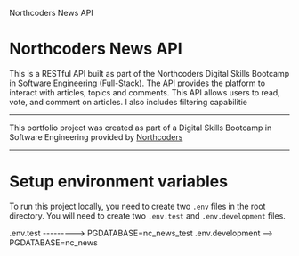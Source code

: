 Northcoders News API

# Northcoders News API

This is a RESTful API built as part of the Northcoders Digital Skills Bootcamp in Software Engineering (Full-Stack). The API provides the platform to interact with articles, topics and comments. This API allows users to read, vote, and comment on articles. I also includes filtering capabilitie

--- 

This portfolio project was created as part of a Digital Skills Bootcamp in Software Engineering provided by [Northcoders](https://northcoders.com/)

---------------------------------------------------------------------------

# Setup environment variables 

To run this project locally, you need to create two `.env` files in the root directory. You will need to create two `.env.test` and `.env.development` files.

.env.test ---------> PGDATABASE=nc_news_test
.env.development --> PGDATABASE=nc_news

